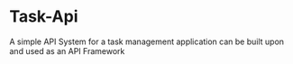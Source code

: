 # Task-Api
A simple API System for a task management application can be built upon and used as an API Framework
